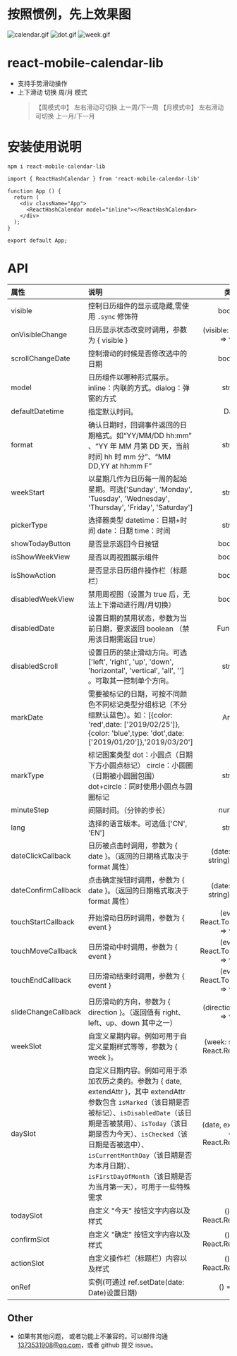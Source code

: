# 按照惯例，先上效果图

![calendar.gif](https://www.hxkj.vip/demo/calendar/calendar.gif)
![dot.gif](https://www.hxkj.vip/demo/calendar/dot.gif)
![week.gif](https://www.hxkj.vip/demo/calendar/week.gif)

# react-mobile-calendar-lib

- 支持手势滑动操作
- 上下滑动 切换 周/月 模式
  > 【周模式中】 左右滑动可切换 上一周/下一周
  > 【月模式中】 左右滑动可切换 上一月/下一月

# 安装使用说明

```
npm i react-mobile-calendar-lib
```

```
import { ReactHashCalendar } from 'react-mobile-calendar-lib'

function App () {
  return (
    <div className="App">
      <ReactHashCalendar model="inline"></ReactHashCalendar>
    </div>
  );
}

export default App;
```

# API

| 属性                | 说明                                                                                                                                                                                                                                                                                                                                                 |                 类型                  |      默认      |
| :------------------ | :--------------------------------------------------------------------------------------------------------------------------------------------------------------------------------------------------------------------------------------------------------------------------------------------------------------------------------------------------- | :-----------------------------------: | :------------: |
| visible             | 控制日历组件的显示或隐藏,需使用 `.sync` 修饰符                                                                                                                                                                                                                                                                                                       |                boolean                |     false      |
| onVisibleChange     | 日历显示状态改变时调用，参数为 { visible }                                                                                                                                                                                                                                                                                                           |      (visible: boolean) => void       |       -        |
| scrollChangeDate    | 控制滑动的时候是否修改选中的日期                                                                                                                                                                                                                                                                                                                     |                boolean                |      true      |
| model               | 日历组件以哪种形式展示。inline：内联的方式。dialog：弹窗的方式                                                                                                                                                                                                                                                                                       |                string                 |     inline     |
| defaultDatetime     | 指定默认时间。                                                                                                                                                                                                                                                                                                                                       |                 Date                  |      now       |
| format              | 确认日期时，回调事件返回的日期格式。如“YY/MM/DD hh:mm” 、“YY 年 MM 月第 DD 天，当前时间 hh 时 mm 分”、“MM DD,YY at hh:mm F”                                                                                                                                                                                                                          |                string                 | YY/MM/DD hh:mm |
| weekStart           | 以星期几作为日历每一周的起始星期。可选['Sunday', 'Monday', 'Tuesday', 'Wednesday', 'Thursday', 'Friday', 'Saturday']                                                                                                                                                                                                                                 |                string                 |     sunday     |
| pickerType          | 选择器类型 datetime：日期+时间 date：日期 time：时间                                                                                                                                                                                                                                                                                                 |                string                 |    datetime    |
| showTodayButton     | 是否显示返回今日按钮                                                                                                                                                                                                                                                                                                                                 |                boolean                |      true      |
| isShowWeekView      | 是否以周视图展示组件                                                                                                                                                                                                                                                                                                                                 |                boolean                |     false      |
| isShowAction        | 是否显示日历组件操作栏（标题栏）                                                                                                                                                                                                                                                                                                                     |                boolean                |      true      |
| disabledWeekView    | 禁用周视图（设置为 true 后，无法上下滑动进行周/月切换）                                                                                                                                                                                                                                                                                              |                boolean                |     false      |
| disabledDate        | 设置日期的禁用状态，参数为当前日期，要求返回 boolean （禁用该日期需返回 true）                                                                                                                                                                                                                                                                       |               Function                |       -        |
| disabledScroll      | 设置日历的禁止滑动方向。可选['left', 'right', 'up', 'down', 'horizontal', 'vertical', 'all', ''] 。可取其一控制单个方向。                                                                                                                                                                                                                            |                string                 |       ''       |
| markDate            | 需要被标记的日期，可按不同颜色不同标记类型分组标记（不分组默认蓝色）。如：[{color: 'red',date: ['2019/02/25']},{color: 'blue',type: 'dot',date: ['2019/01/20']},'2019/03/20']                                                                                                                                                                        |                 Array                 |       []       |
| markType            | 标记图案类型 dot：小圆点（日期下方小圆点标记） circle：小圆圈（日期被小圆圈包围） dot+circle：同时使用小圆点与圆圈标记                                                                                                                                                                                                                               |                string                 |      dot       |
| minuteStep          | 间隔时间。（分钟的步长）                                                                                                                                                                                                                                                                                                                             |                number                 |       1        |
| lang                | 选择的语言版本。可选值:['CN', 'EN']                                                                                                                                                                                                                                                                                                                  |                string                 |       CN       |
| dateClickCallback   | 日历被点击时调用，参数为 { date }。（返回的日期格式取决于 format 属性）                                                                                                                                                                                                                                                                              |    (date: Date \| string) => void     |       -        |
| dateConfirmCallback | 点击确定按钮时调用，参数为 { date }。（返回的日期格式取决于 format 属性）                                                                                                                                                                                                                                                                            |    (date: Date \| string) => void     |       -        |
| touchStartCallback  | 开始滑动日历时调用，参数为 { event }                                                                                                                                                                                                                                                                                                                 |   (event: React.TouchEvent) => void   |       -        |
| touchMoveCallback   | 日历滑动中时调用，参数为 { event }                                                                                                                                                                                                                                                                                                                   |   (event: React.TouchEvent) => void   |       -        |
| touchEndCallback    | 日历滑动结束时调用，参数为 { event }                                                                                                                                                                                                                                                                                                                 |   (event: React.TouchEvent) => void   |       -        |
| slideChangeCallback | 日历滑动的方向，参数为 { direction }。（返回值有 right、left、up、down 其中之一）                                                                                                                                                                                                                                                                    |      (direction: string) => void      |       -        |
| weekSlot            | 自定义星期内容。例如可用于自定义星期样式等等，参数为 { week }。                                                                                                                                                                                                                                                                                      |   (week: string) => React.ReactNode   |       -        |
| daySlot             | 自定义日期内容。例如可用于添加农历之类的。参数为 { date, extendAttr }，其中 extendAttr 参数包含 `isMarked`（该日期是否被标记）、`isDisabledDate`（该日期是否被禁用）、`isToday`（该日期是否为今天）、`isChecked`（该日期是否被选中）、`isCurrentMonthDay`（该日期是否为本月日期）、`isFirstDayOfMonth`（该日期是否为当月第一天），可用于一些特殊需求 | (date, extendAttr) => React.ReactNode |       -        |
| todaySlot           | 自定义 "今天" 按钮文字内容以及样式                                                                                                                                                                                                                                                                                                                   |         () => React.ReactNode         |       -        |
| confirmSlot         | 自定义 "确定" 按钮文字内容以及样式                                                                                                                                                                                                                                                                                                                   |         () => React.ReactNode         |       -        |
| actionSlot          | 自定义操作栏（标题栏）内容以及样式                                                                                                                                                                                                                                                                                                                   |         () => React.ReactNode         |       -        |
| onRef               | 实例(可通过 ref.setDate(date: Date)设置日期)                                                                                                                                                                                                                                                                                                         |               () => ref               |       -        |

## Other

- 如果有其他问题， 或者功能上不兼容的。可以邮件沟通 1373531908@qq.com，或者 github 提交 issue。

<!-- ## 赞助

![pay.jpg](https://www.hxkj.vip/demo/calendar/pay.jpg) -->
